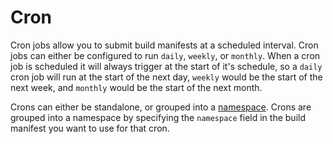 <div class="doc-section" markdown>

# Cron

<div class="doc-content panel" markdown>
<div class="panel-body" markdown>

Cron jobs allow you to submit build manifests at a scheduled interval. Cron
jobs can either be configured to run `daily`, `weekly`, or `monthly`. When a
cron job is scheduled it will always trigger at the start of it's schedule, so
a `daily` cron job will run at the start of the next day, `weekly` would be the
start of the next week, and `monthly` would be the start of the next month.

Crons can either be standalone, or grouped into a [namespace](/user/namespaces).
Crons are grouped into a namespace by specifying the `namespace` field in the
build manifest you want to use for that cron.

</div>
</div>
</div>
